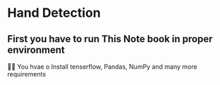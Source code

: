 # Hand Detection

## First you have to run This Note book in proper environment 
👋🏻 You hvae o Install tenserflow, Pandas, NumPy and many more requirements 
